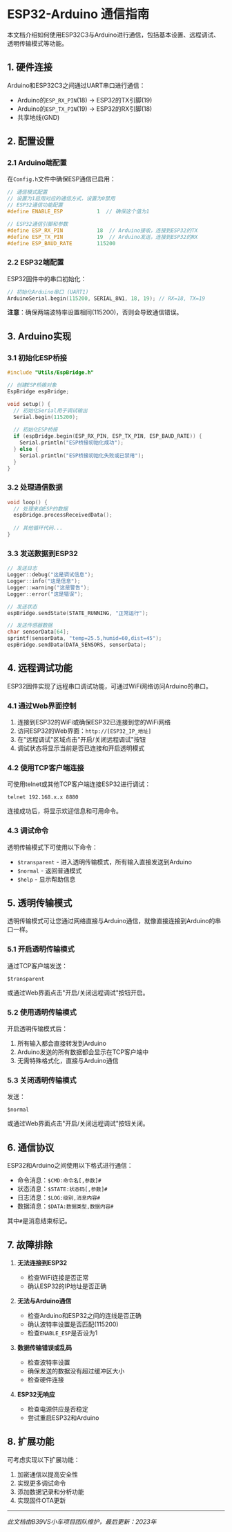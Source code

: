 # ESP32-Arduino 通信指南

本文档介绍如何使用ESP32C3与Arduino进行通信，包括基本设置、远程调试、透明传输模式等功能。

## 1. 硬件连接

Arduino和ESP32C3之间通过UART串口进行通信：

- Arduino的`ESP_RX_PIN`(18) → ESP32的TX引脚(19)
- Arduino的`ESP_TX_PIN`(19) → ESP32的RX引脚(18)
- 共享地线(GND)

## 2. 配置设置

### 2.1 Arduino端配置

在`Config.h`文件中确保ESP通信已启用：

```cpp
// 通信模式配置
// 设置为1启用对应的通信方式，设置为0禁用
// ESP32通信功能配置
#define ENABLE_ESP           1  // 确保这个值为1

// ESP32通信引脚和参数
#define ESP_RX_PIN           18  // Arduino接收，连接到ESP32的TX
#define ESP_TX_PIN           19  // Arduino发送，连接到ESP32的RX
#define ESP_BAUD_RATE        115200
```

### 2.2 ESP32端配置

ESP32固件中的串口初始化：

```cpp
// 初始化Arduino串口 (UART1)
ArduinoSerial.begin(115200, SERIAL_8N1, 18, 19); // RX=18, TX=19
```

**注意**：确保两端波特率设置相同(115200)，否则会导致通信错误。

## 3. Arduino实现

### 3.1 初始化ESP桥接

```cpp
#include "Utils/EspBridge.h"

// 创建ESP桥接对象
EspBridge espBridge;

void setup() {
  // 初始化Serial用于调试输出
  Serial.begin(115200);
  
  // 初始化ESP桥接
  if (espBridge.begin(ESP_RX_PIN, ESP_TX_PIN, ESP_BAUD_RATE)) {
    Serial.println("ESP桥接初始化成功");
  } else {
    Serial.println("ESP桥接初始化失败或已禁用");
  }
}
```

### 3.2 处理通信数据

```cpp
void loop() {
  // 处理来自ESP的数据
  espBridge.processReceivedData();
  
  // 其他循环代码...
}
```

### 3.3 发送数据到ESP32

```cpp
// 发送日志
Logger::debug("这是调试信息");
Logger::info("这是信息");
Logger::warning("这是警告");
Logger::error("这是错误");

// 发送状态
espBridge.sendState(STATE_RUNNING, "正常运行");

// 发送传感器数据
char sensorData[64];
sprintf(sensorData, "temp=25.5,humid=60,dist=45");
espBridge.sendData(DATA_SENSORS, sensorData);
```

## 4. 远程调试功能

ESP32固件实现了远程串口调试功能，可通过WiFi网络访问Arduino的串口。

### 4.1 通过Web界面控制

1. 连接到ESP32的WiFi或确保ESP32已连接到您的WiFi网络
2. 访问ESP32的Web界面：`http://[ESP32_IP_地址]`
3. 在"远程调试"区域点击"开启/关闭远程调试"按钮
4. 调试状态将显示当前是否已连接和开启透明模式

### 4.2 使用TCP客户端连接

可使用telnet或其他TCP客户端连接ESP32进行调试：

```
telnet 192.168.x.x 8880
```

连接成功后，将显示欢迎信息和可用命令。

### 4.3 调试命令

透明传输模式下可使用以下命令：

- `$transparent` - 进入透明传输模式，所有输入直接发送到Arduino
- `$normal` - 返回普通模式
- `$help` - 显示帮助信息

## 5. 透明传输模式

透明传输模式可让您通过网络直接与Arduino通信，就像直接连接到Arduino的串口一样。

### 5.1 开启透明传输模式

通过TCP客户端发送：
```
$transparent
```

或通过Web界面点击"开启/关闭远程调试"按钮开启。

### 5.2 使用透明传输模式

开启透明传输模式后：

1. 所有输入都会直接转发到Arduino
2. Arduino发送的所有数据都会显示在TCP客户端中
3. 无需特殊格式化，直接与Arduino通信

### 5.3 关闭透明传输模式

发送：
```
$normal
```

或通过Web界面点击"开启/关闭远程调试"按钮关闭。

## 6. 通信协议

ESP32和Arduino之间使用以下格式进行通信：

- 命令消息：`$CMD:命令名[,参数]#`
- 状态消息：`$STATE:状态码[,参数]#`
- 日志消息：`$LOG:级别,消息内容#`
- 数据消息：`$DATA:数据类型,数据内容#`

其中`#`是消息结束标记。

## 7. 故障排除

1. **无法连接到ESP32**
   - 检查WiFi连接是否正常
   - 确认ESP32的IP地址是否正确

2. **无法与Arduino通信**
   - 检查Arduino和ESP32之间的连线是否正确
   - 确认波特率设置是否匹配(115200)
   - 检查`ENABLE_ESP`是否设为1

3. **数据传输错误或乱码**
   - 检查波特率设置
   - 确保发送的数据没有超过缓冲区大小
   - 检查硬件连接

4. **ESP32无响应**
   - 检查电源供应是否稳定
   - 尝试重启ESP32和Arduino

## 8. 扩展功能

可考虑实现以下扩展功能：

1. 加密通信以提高安全性
2. 实现更多调试命令
3. 添加数据记录和分析功能
4. 实现固件OTA更新

---

*此文档由B39VS小车项目团队维护，最后更新：2023年* 